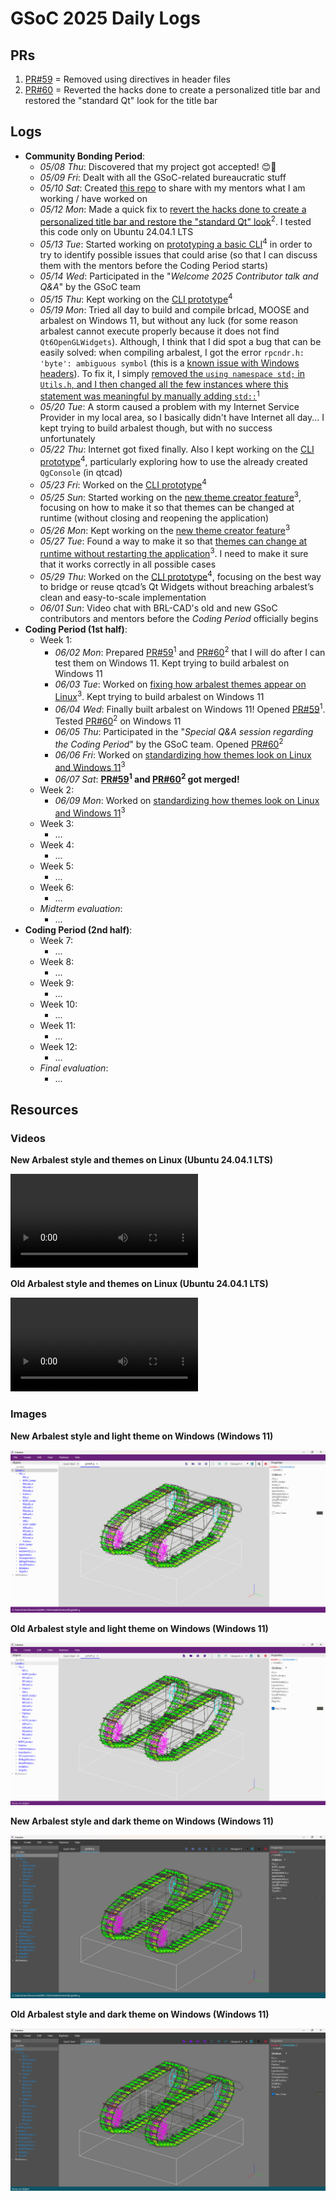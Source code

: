 # GSoC 2025 Daily Logs

## PRs

1. [PR#59](https://github.com/BRL-CAD/arbalest/pull/59) = Removed using directives in header files
2. [PR#60](https://github.com/BRL-CAD/arbalest/pull/60) = Reverted the hacks done to create a personalized title bar and restored the "standard Qt" look for the title bar

## Logs

- **Community Bonding Period**:
    - *05/08 Thu*: Discovered that my project got accepted! 😊🎉
    - *05/09 Fri*: Dealt with all the GSoC-related bureaucratic stuff
    - *05/10 Sat*: Created [this repo](https://github.com/LorenzoPegorari/GSoC25-report) to share with my mentors what I am working / have worked on
    - *05/12 Mon*: Made a quick fix to <ins>revert the hacks done to create a personalized title bar and restore the "standard Qt" look</ins><sup>2</sup>. I tested this code only on Ubuntu 24.04.1 LTS
    - *05/13 Tue*: Started working on <ins>prototyping a basic CLI</ins><sup>4</sup> in order to try to identify possible issues that could arise (so that I can discuss them with the mentors before the Coding Period starts)
    - *05/14 Wed*: Participated in the "*Welcome 2025 Contributor talk and Q&A*" by the GSoC team
    - *05/15 Thu*: Kept working on the <ins>CLI prototype</ins><sup>4</sup>
    - *05/19 Mon*: Tried all day to build and compile brlcad, MOOSE and arbalest on Windows 11, but without any luck (for some reason arbalest cannot execute properly because it does not find `Qt6OpenGLWidgets`). Although, I think that I did spot a bug that can be easily solved: when compiling arbalest, I got the error `rpcndr.h: 'byte': ambiguous symbol` (this is a [known issue with Windows headers](https://developercommunity.visualstudio.com/t/93889)). To fix it, I simply <ins>removed the `using namespace std;` in `Utils.h`, and I then changed all the few instances where this statement was meaningful by manually adding `std::`</ins><sup>1</sup>
    - *05/20 Tue*: A storm caused a problem with my Internet Service Provider in my local area, so I basically didn't have Internet all day... I kept trying to build arbalest though, but with no success unfortunately
    - *05/22 Thu*: Internet got fixed finally. Also I kept working on the <ins>CLI prototype</ins><sup>4</sup>, particularly exploring how to use the already created `QgConsole` (in qtcad)
    - *05/23 Fri*: Worked on the <ins>CLI prototype</ins><sup>4</sup>
    - *05/25 Sun*: Started working on the <ins>new theme creator feature</ins><sup>3</sup>, focusing on how to make it so that themes can be changed at runtime (without closing and reopening the application)
    - *05/26 Mon*: Kept working on the <ins>new theme creator feature</ins><sup>3</sup>
    - *05/27 Tue*: Found a way to make it so that <ins>themes can change at runtime without restarting the application</ins><sup>3</sup>. I need to make it sure that it works correctly in all possible cases
    - *05/29 Thu*: Worked on the <ins>CLI prototype</ins><sup>4</sup>, focusing on the best way to bridge or reuse qtcad’s Qt Widgets without breaching arbalest’s clean and easy-to-scale implementation
    - *06/01 Sun*: Video chat with BRL-CAD's old and new GSoC contributors and mentors before the *Coding Period* officially begins
- **Coding Period (1st half)**:
    - Week 1:
        - *06/02 Mon*: Prepared [PR#59](https://github.com/BRL-CAD/arbalest/pull/59)<sup>1</sup> and [PR#60](https://github.com/BRL-CAD/arbalest/pull/60)<sup>2</sup> that I will do after I can test them on Windows 11. Kept trying to build arbalest on Windows 11
        - *06/03 Tue*: Worked on <ins>fixing how arbalest themes appear on Linux</ins><sup>3</sup>. Kept trying to build arbalest on Windows 11
        - *06/04 Wed*: Finally built arbalest on Windows 11! Opened [PR#59](https://github.com/BRL-CAD/arbalest/pull/59)<sup>1</sup>. Tested [PR#60](https://github.com/BRL-CAD/arbalest/pull/60)<sup>2</sup> on Windows 11 
        - *06/05 Thu*: Participated in the "*Special Q&A session regarding the Coding Period*" by the GSoC team. Opened [PR#60](https://github.com/BRL-CAD/arbalest/pull/60)<sup>2</sup>
        - *06/06 Fri*: Worked on <ins>standardizing how themes look on Linux and Windows 11</ins><sup>3</sup>
        - *06/07 Sat*: **[PR#59](https://github.com/BRL-CAD/arbalest/pull/59)<sup>1</sup> and [PR#60](https://github.com/BRL-CAD/arbalest/pull/60)<sup>2</sup> got merged!**
    - Week 2:
        - *06/09 Mon*: Worked on <ins>standardizing how themes look on Linux and Windows 11</ins><sup>3</sup>
    - Week 3:
        - ...
    - Week 4:
        - ...
    - Week 5:
        - ...
    - Week 6:
        - ...
    - *Midterm evaluation*:
        - ...
- **Coding Period (2nd half)**:
    - Week 7:
        - ...
    - Week 8:
        - ...
    - Week 9:
        - ...
    - Week 10:
        - ...
    - Week 11:
        - ...
    - Week 12:
        - ...
    - *Final evaluation*:
        - ...

## Resources

### Videos

**New Arbalest style and themes on Linux (Ubuntu 24.04.1 LTS)**

<video controls>
  <source src="assets/arbalest-linux-new.mp4" type="video/mp4">
</video>

**Old Arbalest style and themes on Linux (Ubuntu 24.04.1 LTS)**

<video controls>
  <source src="assets/arbalest-linux-old.mp4" type="video/mp4">
</video>

### Images

**New Arbalest style and light theme on Windows (Windows 11)**

![](assets/arbalest-windows-light-new.png)

**Old Arbalest style and light theme on Windows (Windows 11)**

![](assets/arbalest-windows-light-old.png)

**New Arbalest style and dark theme on Windows (Windows 11)**

![](assets/arbalest-windows-black-new.png)

**Old Arbalest style and dark theme on Windows (Windows 11)**

![](assets/arbalest-windows-black-old.png)

